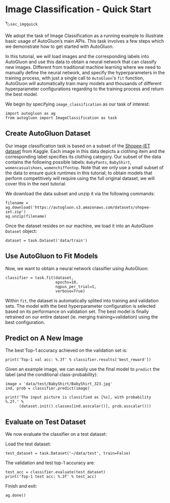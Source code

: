 # Image Classification - Quick Start
:label:`sec_imgquick`

We adopt the task of Image Classification as a running example to illustrate basic usage of AutoGluon’s main APIs. This task involves a few steps which we demonstrate how to get started with AutoGluon. 

In this tutorial, we will load images and the corresponding labels into AutoGluon and use this data to obtain a neural network that can classify new images. Different from traditional machine learning where we need to manually define the neural network, and specify the hyperparameters in the training process, with just a single call to `AutoGluon`'s `fit` function, AutoGluon will automatically train many models and thousands of different hyperparameter configurations regarding to the training process and return the best model.

We begin by specifying `image_classification` as our task of interest:

```{.python .input}
import autogluon as ag
from autogluon import ImageClassification as task
```

## Create AutoGluon Dataset

Our image classification task is based on a subset of the [Shopee-IET dataset](https://www.kaggle.com/c/shopee-iet-machine-learning-competition/data) from Kaggle. Each image in this data depicts a clothing item and the corresponding label specifies its clothing category.
Our subset of the data contains the following possible labels: `BabyPants`, `BabyShirt`, `womencasualshoes`, `womenchiffontop`. Note that we only use a small subset of the data to ensure quick runtimes in this tutorial; to obtain models that perform competitively will require using the full original dataset, we will cover this in the next tutorial.  

We download the data subset and unzip it via the following commands:

```{.python .input}
filename = ag.download('https://autogluon.s3.amazonaws.com/datasets/shopee-iet.zip')
ag.unzip(filename)
```

Once the dataset resides on our machine, we load it into an AutoGluon `Dataset` object: 

```{.python .input}
dataset = task.Dataset('data/train')
```

## Use AutoGluon to Fit Models

Now, we want to obtain a neural network classifier using AutoGluon:

```{.python .input}
classifier = task.fit(dataset,
                      epochs=10,
                      ngpus_per_trial=1,
                      verbose=True)
```

Within `fit`, the dataset is automatically splited into training and validation sets.
The model with the best hyperparameter configuration is selected based on its performance on validation set.
The best model is finally retrained on our entire dataset (ie. merging training+validation) using the best configuration.

## Predict on A New Image

The best Top-1 accuracy achieved on the validation set is:

```{.python .input}
print('Top-1 val acc: %.3f' % classifier.results['best_reward'])
```

Given an example image, we can easily use the final model to `predict` the label (and the conditional class-probability):

```{.python .input}
image = 'data/test/BabyShirt/BabyShirt_323.jpg'
ind, prob = classifier.predict(image)

print('The input picture is classified as [%s], with probability %.2f.' %
      (dataset.init().classes[ind.asscalar()], prob.asscalar()))
```

## Evaluate on Test Dataset

We now evaluate the classifier on a test dataset:

Load the test dataset:

```{.python .input}
test_dataset = task.Dataset('~/data/test', train=False)
```

The validation and test top-1 accuracy are:

```{.python .input}
test_acc = classifier.evaluate(test_dataset)
print('Top-1 test acc: %.3f' % test_acc)
```


Finish and exit:
```{.python .input}
ag.done()
```
